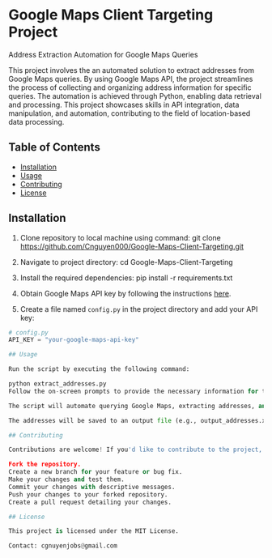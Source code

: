 # Google Maps Client Targeting Project

Address Extraction Automation for Google Maps Queries

This project involves the an automated solution to extract addresses from Google Maps queries. By using Google Maps API, the project streamlines the process of collecting and organizing address information for specific queries. The automation is achieved through Python, enabling data retrieval and processing. This project showcases skills in API integration, data manipulation, and automation, contributing to the field of location-based data processing.

## Table of Contents
- [Installation](#installation)
- [Usage](#usage)
- [Contributing](#contributing)
- [License](#license)

## Installation

1. Clone repository to local machine using command:
git clone https://github.com/Cnguyen000/Google-Maps-Client-Targeting.git

2. Navigate to project directory:
cd Google-Maps-Client-Targeting

3. Install the required dependencies:
pip install -r requirements.txt


4. Obtain Google Maps API key by following the instructions [here](https://developers.google.com/maps/gmp-get-started#create-project).

5. Create a file named `config.py` in the project directory and add your API key:
```python
# config.py
API_KEY = "your-google-maps-api-key"

## Usage

Run the script by executing the following command:

python extract_addresses.py
Follow the on-screen prompts to provide the necessary information for the Google Maps query.

The script will automate querying Google Maps, extracting addresses, and saving the results in a structured format.

The addresses will be saved to an output file (e.g., output_addresses.xlsx) in the project directory.

## Contributing

Contributions are welcome! If you'd like to contribute to the project, please follow these steps:

Fork the repository.
Create a new branch for your feature or bug fix.
Make your changes and test them.
Commit your changes with descriptive messages.
Push your changes to your forked repository.
Create a pull request detailing your changes.

## License

This project is licensed under the MIT License.

Contact: cgnuyenjobs@gmail.com
